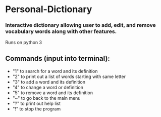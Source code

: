 # Personal-Dictionary

### Interactive dictionary allowing user to add, edit, and remove vocabulary words along with other features.
Runs on python 3

## Commands (input into terminal):
#### 
 - "1" to search for a word and its definition
 - "2" to print out a list of words starting with same letter
 - "3" to add a word and its definition
 - "4" to change a word or definition
 - "5" to remove a word and its definition 
 - "~" to go back to the main menu  
 - "?" to print out help list 
 - "!" to stop the program 
